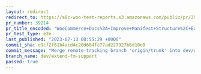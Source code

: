 ```yaml
---
layout: redirect
redirect_to: https://a8c-woo-test-reports.s3.amazonaws.com/public/pr/39214/e2e/index.html
pr_number: 39214
pr_title_encoded: "WooCommerce+Docs%3A+Improve+Manifest+Structure%2C+Extend+Frontmatter+Support"
pr_test_type: e2e
last_published: "2023-07-13 08:55:29 +0000"
commit_sha: e9cf2f61b4acd4c20d684fc77ad227927b6d10e0
commit_message: "Merge remote-tracking branch 'origin/trunk' into dev/extend-fm-support"
branch_name: dev/extend-fm-support
passed: true
---
```

